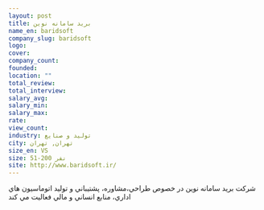 ```yaml
---
layout: post
title: بريد سامانه نوين
name_en: baridsoft
company_slug: baridsoft
logo: 
cover: 
company_count:
founded:
location: ""
total_review: 
total_interview: 
salary_avg: 
salary_min: 
salary_max: 
rate: 
view_count: 
industry: تولید و صنایع
city: تهران, تهران
size_en: VS
size: 51-200 نفر
site: http://www.baridsoft.ir/
---
```




شركت بريد سامانه نوين در خصوص طراحي،‌مشاوره، پشتيباني و توليد اتوماسيون هاي اداري،‌ منابع انساني و مالي فعاليت مي كند

